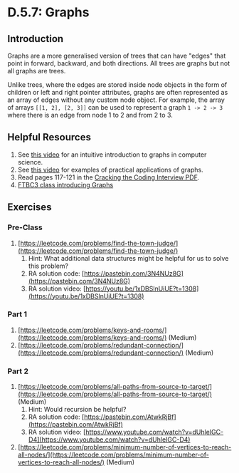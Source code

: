 # D.5.7: Graphs

## Introduction

Graphs are a more generalised version of trees that can have "edges" that point in forward, backward, and both directions. All trees are graphs but not all graphs are trees.

Unlike trees, where the edges are stored inside node objects in the form of children or left and right pointer attributes, graphs are often represented as an array of edges without any custom node object. For example, the array of arrays `[[1, 2], [2, 3]]` can be used to represent a graph `1 -> 2 -> 3` where there is an edge from node 1 to 2 and from 2 to 3.

## Helpful Resources

1. See [this video](https://www.youtube.com/watch?v=gXgEDyodOJU) for an intuitive introduction to graphs in computer science.
2. See [this video](https://www.youtube.com/watch?v=iv5DcAi411I) for examples of practical applications of graphs.
3. Read pages 117-121 in the [Cracking the Coding Interview PDF](../d.0-dsa-overview.md#resources).
4. [FTBC3 class introducing Graphs](https://youtu.be/1xDBSlnUiUE?t=893)

## Exercises

### Pre-Class

1. [https://leetcode.com/problems/find-the-town-judge/](https://leetcode.com/problems/find-the-town-judge/)
   1. Hint: What additional data structures might be helpful for us to solve this problem?
   2. RA solution code: [https://pastebin.com/3N4NUz8G](https://pastebin.com/3N4NUz8G)
   3. RA solution video: [https://youtu.be/1xDBSlnUiUE?t=1308](https://youtu.be/1xDBSlnUiUE?t=1308)

### Part 1

1. [https://leetcode.com/problems/keys-and-rooms/](https://leetcode.com/problems/keys-and-rooms/) \(Medium\)
2. [https://leetcode.com/problems/redundant-connection/](https://leetcode.com/problems/redundant-connection/) \(Medium\)

### Part 2

1. [https://leetcode.com/problems/all-paths-from-source-to-target/](https://leetcode.com/problems/all-paths-from-source-to-target/) \(Medium\)
   1. Hint: Would recursion be helpful?
   2. RA solution code: [https://pastebin.com/AtwkRjBf](https://pastebin.com/AtwkRjBf)
   3. RA solution video: [https://www.youtube.com/watch?v=dUhleIGC-D4](https://www.youtube.com/watch?v=dUhleIGC-D4)
2. [https://leetcode.com/problems/minimum-number-of-vertices-to-reach-all-nodes/](https://leetcode.com/problems/minimum-number-of-vertices-to-reach-all-nodes/) \(Medium\)

